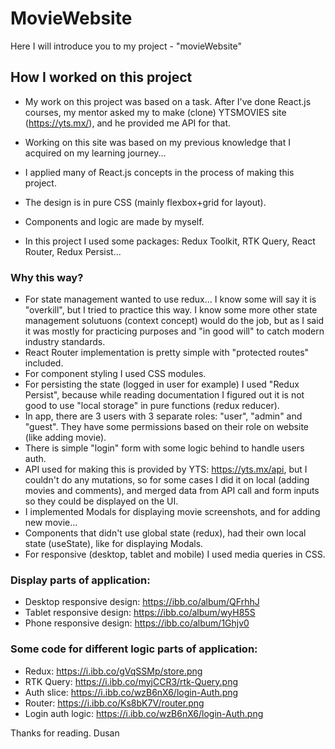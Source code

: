 # MovieWebsite

Here I will introduce you to my project - "movieWebsite"

## How I worked on this project

- My work on this project was based on a task. After I've done React.js courses, my mentor asked my to make (clone) YTSMOVIES site (https://yts.mx/),
and he provided me API for that.

- Working on this site was based on my previous knowledge that I acquired on my learning journey...

- I applied many of React.js concepts in the process of making this project.

- The design is in pure CSS (mainly flexbox+grid for layout).

- Components and logic are made by myself.

- In this project I used some packages: Redux Toolkit, RTK Query, React Router, Redux Persist...

### Why this way?

- For state management wanted to use redux... I know some will say it is "overkill", but I tried to practice this way. I know some more other state management solutuons (context concept) would do the job, but as I said it was mostly for practicing purposes and "in good will" to catch modern industry standards.
- React Router implementation is pretty simple with "protected routes" included.
- For component styling I used CSS modules.
- For persisting the state (logged in user for example) I used "Redux Persist", because while reading documentation I figured out it is not good to use "local storage" in pure functions (redux reducer).
- In app, there are 3 users with 3 separate roles: "user", "admin" and "guest". They have some permissions based on their role on website (like adding movie).
- There is simple "login" form with some logic behind to handle users auth.
- API used for making this is provided by YTS: https://yts.mx/api, but I couldn't do any mutations, so for some cases I did it on local (adding movies and comments), and merged data from API call and form inputs so they could be displayed on the UI.
- I implemented Modals for displaying movie screenshots, and for adding new movie...
- Components that didn't use global state (redux), had their own local state (useState), like for displaying Modals.
- For responsive (desktop, tablet and mobile) I used media queries in CSS.

### Display parts of application:
- Desktop responsive design: https://ibb.co/album/QFrhhJ
- Tablet responsive design: https://ibb.co/album/wyH85S
- Phone responsive design: https://ibb.co/album/1Ghjv0

### Some code for different logic parts of application:
- Redux: https://i.ibb.co/gVqSSMp/store.png
- RTK Query: https://i.ibb.co/myjCCR3/rtk-Query.png
- Auth slice: https://i.ibb.co/wzB6nX6/login-Auth.png
- Router: https://i.ibb.co/Ks8bK7V/router.png
- Login auth logic: https://i.ibb.co/wzB6nX6/login-Auth.png



Thanks for reading. 
Dusan


